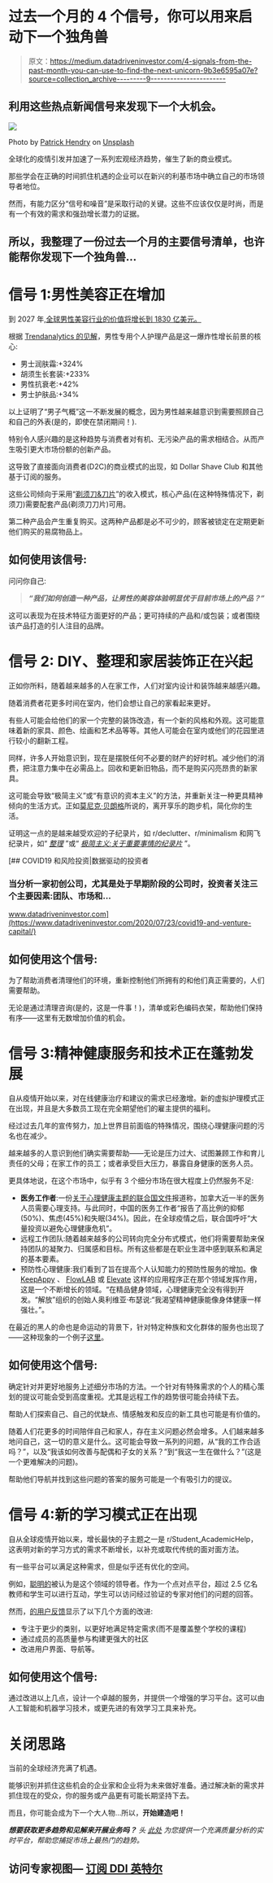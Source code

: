 # 过去一个月的 4 个信号，你可以用来启动下一个独角兽

> 原文：<https://medium.datadriveninvestor.com/4-signals-from-the-past-month-you-can-use-to-find-the-next-unicorn-9b3e6595a07e?source=collection_archive---------9----------------------->

## 利用这些热点新闻信号来发现下一个大机会。

![](img/81af4d82d2bd05d4bfb85c4317e9bc3e.png)

Photo by [Patrick Hendry](https://unsplash.com/@worldsbetweenlines?utm_source=medium&utm_medium=referral) on [Unsplash](https://unsplash.com?utm_source=medium&utm_medium=referral)

全球化的疫情引发并加速了一系列宏观经济趋势，催生了新的商业模式。

那些学会在正确的时间抓住机遇的企业可以在新兴的利基市场中确立自己的市场领导者地位。

然而，有能力区分“信号和噪音”是采取行动的关键。这些不应该仅仅是时尚，而是有一个有效的需求和强劲增长潜力的证据。

## 所以，我整理了一份过去一个月的主要信号清单，也许能帮你发现下一个独角兽…

# 信号 1:男性美容正在增加

到 2027 年,[全球男性美容行业的价值将增长到 1830 亿美元。](https://www.globenewswire.com/news-release/2020/08/20/2081562/0/en/Global-Men-s-Grooming-Products-Industry.html)

根据 [Trendanalytics 的见解](https://trendalytics.medium.com/mens-grooming-trends-2020-8c1b5d982b52)，男性专用个人护理产品是这一爆炸性增长前景的核心:

*   男士润肤霜:+324%
*   胡须生长套装:+233%
*   男性抗衰老:+42%
*   男士护肤品:+34%

以上证明了“男子气概”这一不断发展的概念，因为男性越来越意识到需要照顾自己和自己的外表(是的，即使在禁闭期间！).

特别令人感兴趣的是这种趋势与消费者对有机、无污染产品的需求相结合。从而产生吸引更大市场份额的创新产品。

这导致了直接面向消费者(D2C)的商业模式的出现，如 Dollar Shave Club 和其他基于订阅的服务。

这些公司倾向于采用“[剃须刀&刀片](https://www.garyfox.co/business-model-examples/)”的收入模式，核心产品(在这种特殊情况下，剃须刀)需要配套产品(剃须刀刀片)可用。

第二种产品会产生重复购买。这两种产品都是必不可少的，顾客被锁定在定期更新他们购买的易腐物品上。

## **如何使用该信号:**

问问你自己:

> ***“我们如何创造一种产品，让男性的美容体验明显优于目前市场上的产品？”***

这可以表现为在技术特征方面更好的产品；更可持续的产品和/或包装；或者围绕该产品打造的引人注目的品牌。

# 信号 2: DIY、整理和家居装饰正在兴起

正如你所料，随着越来越多的人在家工作，人们对室内设计和装饰越来越感兴趣。

随着消费者花更多时间在室内，他们会想让自己的家看起来更好。

有些人可能会给他们的家一个完整的装饰改造，有一个新的风格和外观。这可能意味着新的家具、颜色、绘画和艺术品等等。其他人可能会在室内或他们的花园里进行较小的翻新工程。

同样，许多人开始意识到，现在是摆脱任何不必要的财产的好时机。减少他们的消费，把注意力集中在必需品上。回收和更新旧物品，而不是购买闪亮昂贵的新家具。

这可能会导致“极简主义”或“有意识的资本主义”的方法，并重新关注一种更具精神倾向的生活方式。正如[莫尼克·贝朗格](https://medium.com/u/65ca917c10cc?source=post_page-----9b3e6595a07e--------------------------------)所说的，离开享乐的跑步机，简化你的生活。

证明这一点的是越来越受欢迎的子纪录片，如 r/declutter、r/minimalism 和网飞纪录片，如“ [*整理*](https://www.youtube.com/watch?v=WvyeapVBLWY&list=LLx1AxeLvjqV0t_AHe6VWcZA&index=155) ”或“ [*极简主义:关于重要事情的纪录片*](https://www.youtube.com/watch?v=0Co1Iptd4p4) ”。

[](https://www.datadriveninvestor.com/2020/07/23/covid19-and-venture-capital/) [## COVID19 和风险投资|数据驱动的投资者

### 当分析一家初创公司，尤其是处于早期阶段的公司时，投资者关注三个主要因素:团队、市场和…

www.datadriveninvestor.com](https://www.datadriveninvestor.com/2020/07/23/covid19-and-venture-capital/) 

## 如何使用这个信号:

为了帮助消费者清理他们的环境，重新控制他们所拥有的和他们真正需要的，人们需要帮助。

无论是通过清理咨询(是的，这是一件事！)，清单或彩色编码衣架，帮助他们保持有序——这里有无数增加价值的机会。

# 信号 3:精神健康服务和技术正在蓬勃发展

自从疫情开始以来，对在线健康治疗和建议的需求已经激增。新的虚拟护理模式正在出现，并且是大多数员工现在完全期望他们的雇主提供的福利。

经过过去几年的宣传努力，加上世界目前面临的特殊情况，围绕心理健康问题的污名也在减少。

越来越多的人意识到他们确实需要帮助——无论是压力过大、试图兼顾工作和育儿责任的父母；在家工作的员工；或者承受巨大压力，暴露自身健康的医务人员。

更具体地说，在这个市场中，似乎有 3 个细分市场在很大程度上仍然服务不足:

*   **医务工作者**:一份[关于心理健康主题的联合国文件](https://www.who.int/news/item/14-05-2020-substantial-investment-needed-to-avert-mental-health-crisis)报道称，加拿大近一半的医务人员需要心理支持。与此同时，中国的医务工作者“报告了高比例的抑郁(50%)、焦虑(45%)和失眠(34%)。因此，在全球疫情之后，联合国呼吁“大量投资以避免心理健康危机”。
*   远程工作团队:随着越来越多的公司转向完全分布式模式，他们将需要帮助来保持团队的凝聚力、归属感和目标。所有这些都是在职业生涯中感到联系和满足的基本要素。
*   预防性心理健康:我们看到了旨在提高个人认知能力的预防性服务的增加。像 [KeepAppy](https://medium.com/u/b9047bd585e8?source=post_page-----9b3e6595a07e--------------------------------) 、 [FlowLAB](https://medium.com/u/c689cbf643bc?source=post_page-----9b3e6595a07e--------------------------------) 或 [Elevate](https://medium.com/u/d87f76982b88?source=post_page-----9b3e6595a07e--------------------------------) 这样的应用程序正在那个领域发挥作用，这是一个不断增长的领域。“在精品健身领域，心理健康完全没有得到开发。“解放”组织的创始人奥利维亚·布瑟说:“我渴望精神健康能像身体健康一样强壮。”。

在最近的黑人的命也是命运动的背景下，针对特定种族和文化群体的服务也出现了——这种现象的一个例子[这里](https://liberatemeditation.com/)。

## 如何使用这个信号:

确定针对并更好地服务上述细分市场的方法。一个针对有特殊需求的个人的精心策划的提议可能会受到高度重视。尤其是远程工作的趋势很可能会持续下去。

帮助人们探索自己、自己的优缺点、情感触发和反应的新工具也可能是有价值的。

随着人们花更多的时间陪伴自己和家人，存在主义问题必然会增多。人们越来越多地问自己，这一切的意义是什么。这可能会导致一系列的问题，从“我的工作合适吗？”，以及“我该如何改善与配偶和子女的关系？”到“我这一生在做什么？”(这是一个更难解决的问题)。

帮助他们导航并找到这些问题的答案的服务可能是一个有吸引力的提议。

# 信号 4:新的学习模式正在出现

自从全球疫情开始以来，增长最快的子主题之一是 r/Student_AcademicHelp，这表明对新的学习方式的需求不断增长，以补充或取代传统的面对面方法。

有一些平台可以满足这种需求，但是似乎还有优化的空间。

例如，[聪明的](https://brainly.com/)被认为是这个领域的领导者。作为一个点对点平台，超过 2.5 亿名教师和学生可以进行互动，学生可以访问经过验证的专家对他们的问题的回答。

然而，[的用户反馈](https://play.google.com/store/apps/details?id=co.brainly&hl=en_CA&showAllReviews=true)显示了以下几个方面的改进:

*   专注于更少的类别，以更好地满足特定需求(而不是覆盖整个学校的课程)
*   通过成员的高质量参与构建更强大的社区
*   改进用户界面、导航等。

## 如何使用这个信号:

通过改进以上几点，设计一个卓越的服务，并提供一个增强的学习平台。这可以由人工智能和机器学习技术，或更先进的有效学习工具来补充。

# **关闭思路**

当前的全球经济充满了机遇。

能够识别并抓住这些机会的企业家和企业将为未来做好准备。通过解决新的需求并抓住现在的受众，你的服务或产品更有可能长期坚持下去。

而且，你可能会成为下一个大人物…所以，**开始建造吧！**

***想要获取更多趋势和见解来开展业务吗？*** *头* [*此处*](https://trends.co/?ref=38675) *为您提供一个充满质量分析的实时平台，帮助您捕捉市场上最热门的趋势。*

## 访问专家视图— [订阅 DDI 英特尔](https://datadriveninvestor.com/ddi-intel)